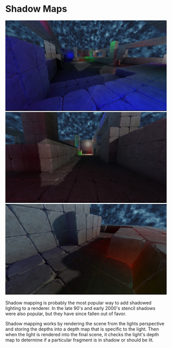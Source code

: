 # Shadow Maps
![Shadow Maps](screenshot3.jpg)
![Shadow Maps](screenshot4.jpg)
![Shadow Maps](screenshot5.jpg)

Shadow mapping is probably the most popular way to add shadowed lighting to a renderer.  In the late 90's and early 2000's stencil shadows were also popular, but they have since fallen out of favor.

Shadow mapping works by rendering the scene from the lights perspective and storing the depths into a depth map that is specific to the light.  Then when the light is rendered into the final scene, it checks the light's depth map to determine if a particular fragment is in shadow or should be lit.